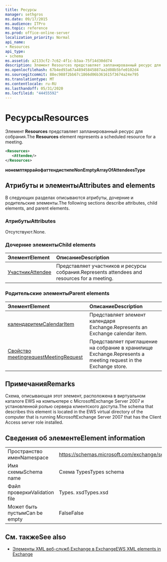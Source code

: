 ```yaml
---
title: Ресурсы
manager: sethgros
ms.date: 09/17/2015
ms.audience: ITPro
ms.topic: reference
ms.prod: office-online-server
localization_priority: Normal
api_name:
- Resources
api_type:
- schema
ms.assetid: a2133cf2-7c62-4f1c-b3aa-75f14d30dd74
description: Элемент Resources представляет запланированный ресурс для собрания.
ms.openlocfilehash: 67b4ed93a67a48945845887aa2d08b5bfe0102d4
ms.sourcegitcommit: 88ec988f2bb67c1866d06b361615f3674a24e795
ms.translationtype: MT
ms.contentlocale: ru-RU
ms.lasthandoff: 05/31/2020
ms.locfileid: "44455592"
---
```

# <a name="resources"></a><span data-ttu-id="ab79c-103">Ресурсы</span><span class="sxs-lookup"><span data-stu-id="ab79c-103">Resources</span></span>

<span data-ttu-id="ab79c-104">Элемент **Resources** представляет запланированный ресурс для собрания.</span><span class="sxs-lookup"><span data-stu-id="ab79c-104">The **Resources** element represents a scheduled resource for a meeting.</span></span> 
  
```xml
<Resources>
   <Attendee/>
</Resources>
```

 <span data-ttu-id="ab79c-105">**нонемптяррайофаттендистипе**</span><span class="sxs-lookup"><span data-stu-id="ab79c-105">**NonEmptyArrayOfAttendeesType**</span></span>
## <a name="attributes-and-elements"></a><span data-ttu-id="ab79c-106">Атрибуты и элементы</span><span class="sxs-lookup"><span data-stu-id="ab79c-106">Attributes and elements</span></span>

<span data-ttu-id="ab79c-107">В следующих разделах описываются атрибуты, дочерние и родительские элементы.</span><span class="sxs-lookup"><span data-stu-id="ab79c-107">The following sections describe attributes, child elements, and parent elements.</span></span>
  
### <a name="attributes"></a><span data-ttu-id="ab79c-108">Атрибуты</span><span class="sxs-lookup"><span data-stu-id="ab79c-108">Attributes</span></span>

<span data-ttu-id="ab79c-109">Отсутствуют.</span><span class="sxs-lookup"><span data-stu-id="ab79c-109">None.</span></span>
  
### <a name="child-elements"></a><span data-ttu-id="ab79c-110">Дочерние элементы</span><span class="sxs-lookup"><span data-stu-id="ab79c-110">Child elements</span></span>

|<span data-ttu-id="ab79c-111">**Элемент**</span><span class="sxs-lookup"><span data-stu-id="ab79c-111">**Element**</span></span>|<span data-ttu-id="ab79c-112">**Описание**</span><span class="sxs-lookup"><span data-stu-id="ab79c-112">**Description**</span></span>|
|:-----|:-----|
|[<span data-ttu-id="ab79c-113">Участник</span><span class="sxs-lookup"><span data-stu-id="ab79c-113">Attendee</span></span>](attendee.md) <br/> |<span data-ttu-id="ab79c-114">Представляет участников и ресурсы собрания.</span><span class="sxs-lookup"><span data-stu-id="ab79c-114">Represents attendees and resources for a meeting.</span></span>  <br/> |
   
### <a name="parent-elements"></a><span data-ttu-id="ab79c-115">Родительские элементы</span><span class="sxs-lookup"><span data-stu-id="ab79c-115">Parent elements</span></span>

|<span data-ttu-id="ab79c-116">**Элемент**</span><span class="sxs-lookup"><span data-stu-id="ab79c-116">**Element**</span></span>|<span data-ttu-id="ab79c-117">**Описание**</span><span class="sxs-lookup"><span data-stu-id="ab79c-117">**Description**</span></span>|
|:-----|:-----|
|[<span data-ttu-id="ab79c-118">календаритем</span><span class="sxs-lookup"><span data-stu-id="ab79c-118">CalendarItem</span></span>](calendaritem.md) <br/> |<span data-ttu-id="ab79c-119">Представляет элемент календаря Exchange.</span><span class="sxs-lookup"><span data-stu-id="ab79c-119">Represents an Exchange calendar item.</span></span>  <br/> |
|[<span data-ttu-id="ab79c-120">Свойство meetingrequest</span><span class="sxs-lookup"><span data-stu-id="ab79c-120">MeetingRequest</span></span>](meetingrequest.md) <br/> |<span data-ttu-id="ab79c-121">Представляет приглашение на собрание в хранилище Exchange.</span><span class="sxs-lookup"><span data-stu-id="ab79c-121">Represents a meeting request in the Exchange store.</span></span>  <br/> |
   
## <a name="remarks"></a><span data-ttu-id="ab79c-122">Примечания</span><span class="sxs-lookup"><span data-stu-id="ab79c-122">Remarks</span></span>

<span data-ttu-id="ab79c-123">Схема, описывающая этот элемент, расположена в виртуальном каталоге EWS на компьютере с MicrosoftExchange Server 2007 и установленной ролью сервера клиентского доступа.</span><span class="sxs-lookup"><span data-stu-id="ab79c-123">The schema that describes this element is located in the EWS virtual directory of the computer that is running MicrosoftExchange Server 2007 that has the Client Access server role installed.</span></span>
  
## <a name="element-information"></a><span data-ttu-id="ab79c-124">Сведения об элементе</span><span class="sxs-lookup"><span data-stu-id="ab79c-124">Element information</span></span>

|||
|:-----|:-----|
|<span data-ttu-id="ab79c-125">Пространство имен</span><span class="sxs-lookup"><span data-stu-id="ab79c-125">Namespace</span></span>  <br/> |https://schemas.microsoft.com/exchange/services/2006/types  <br/> |
|<span data-ttu-id="ab79c-126">Имя схемы</span><span class="sxs-lookup"><span data-stu-id="ab79c-126">Schema name</span></span>  <br/> |<span data-ttu-id="ab79c-127">Схема Types</span><span class="sxs-lookup"><span data-stu-id="ab79c-127">Types schema</span></span>  <br/> |
|<span data-ttu-id="ab79c-128">Файл проверки</span><span class="sxs-lookup"><span data-stu-id="ab79c-128">Validation file</span></span>  <br/> |<span data-ttu-id="ab79c-129">Types. xsd</span><span class="sxs-lookup"><span data-stu-id="ab79c-129">Types.xsd</span></span>  <br/> |
|<span data-ttu-id="ab79c-130">Может быть пустым</span><span class="sxs-lookup"><span data-stu-id="ab79c-130">Can be empty</span></span>  <br/> |<span data-ttu-id="ab79c-131">False</span><span class="sxs-lookup"><span data-stu-id="ab79c-131">False</span></span>  <br/> |
   
## <a name="see-also"></a><span data-ttu-id="ab79c-132">См. также</span><span class="sxs-lookup"><span data-stu-id="ab79c-132">See also</span></span>



- [<span data-ttu-id="ab79c-133">Элементы XML веб-служб Exchange в Exchange</span><span class="sxs-lookup"><span data-stu-id="ab79c-133">EWS XML elements in Exchange</span></span>](ews-xml-elements-in-exchange.md)

